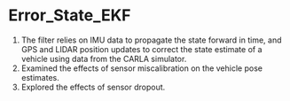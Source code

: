 # Error_State_EKF
1. The filter relies on IMU data to propagate the state forward in time, and GPS and LIDAR position updates to correct the state estimate of a vehicle using data from the CARLA simulator.
2. Examined the effects of sensor miscalibration on the vehicle pose estimates.
3. Explored the effects of sensor dropout.

